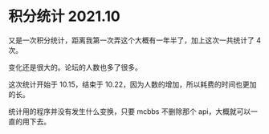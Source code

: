 # 积分统计 2021.10
又是一次积分统计，距离我第一次弄这个大概有一年半了，加上这次一共统计了 4 次。

变化还是很大的。论坛的人数也多了很多。

这次统计开始于 10.15，结束于 10.22，因为人数的增加，所以耗费的时间也更加的长。

统计用的程序并没有发生什么变换，只要 mcbbs 不删除那个 api，大概就可以一直的用下去。